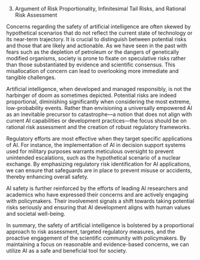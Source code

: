 3. Argument of Risk Proportionality, Infinitesimal Tail Risks, and Rational Risk Assessment

Concerns regarding the safety of artificial intelligence are often skewed by hypothetical scenarios that do not reflect the current state of technology or its near-term trajectory. It is crucial to distinguish between potential risks and those that are likely and actionable. As we have seen in the past with fears such as the depletion of petroleum or the dangers of genetically modified organisms, society is prone to fixate on speculative risks rather than those substantiated by evidence and scientific consensus. This misallocation of concern can lead to overlooking more immediate and tangible challenges.

Artificial intelligence, when developed and managed responsibly, is not the harbinger of doom as sometimes depicted. Potential risks are indeed proportional, diminishing significantly when considering the most extreme, low-probability events. Rather than envisioning a universally empowered AI as an inevitable precursor to catastrophe—a notion that does not align with current AI capabilities or development practices—the focus should be on rational risk assessment and the creation of robust regulatory frameworks.

Regulatory efforts are most effective when they target specific applications of AI. For instance, the implementation of AI in decision support systems used for military purposes warrants meticulous oversight to prevent unintended escalations, such as the hypothetical scenario of a nuclear exchange. By emphasizing regulatory risk identification for AI applications, we can ensure that safeguards are in place to prevent misuse or accidents, thereby enhancing overall safety.

AI safety is further reinforced by the efforts of leading AI researchers and academics who have expressed their concerns and are actively engaging with policymakers. Their involvement signals a shift towards taking potential risks seriously and ensuring that AI development aligns with human values and societal well-being.

In summary, the safety of artificial intelligence is bolstered by a proportional approach to risk assessment, targeted regulatory measures, and the proactive engagement of the scientific community with policymakers. By maintaining a focus on reasonable and evidence-based concerns, we can utilize AI as a safe and beneficial tool for society.